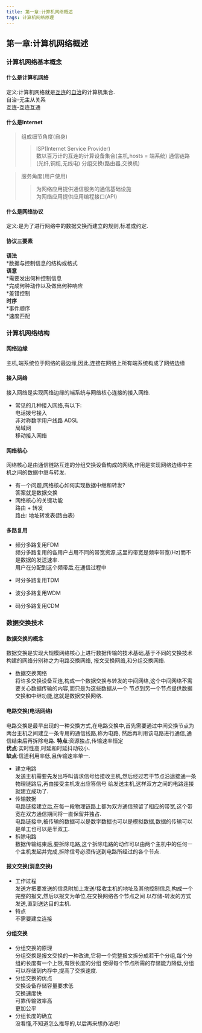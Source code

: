 ```yaml
---
title: 第一章:计算机网络概述
tags: 计算机网络原理
---
```


## 第一章:计算机网络概述  
### 计算机网络基本概念
#### __什么是计算机网络__
定义:计算机网络就是<u>互连</u>的<u>自治</u>的计算机集合.  
自治-无主从关系  
互连-互连互通

#### 什么是Internet  

>组成细节角度(自身)  
>>ISP(Internet Service Provider)  
>>数以百万计的互连的计算设备集合(主机,hosts = 端系统)
>>通信链路(光纤,铜缆,无线电)
>>分组交换(路由器,交换机)

>服务角度(用户使用)  
>>为网络应用提供通信服务的通信基础设施  
>>为网络应用提供应用编程接口(API)  

#### __什么是网络协议__    
定义:是为了进行网络中的数据交换而建立的规则,标准或约定.

#### __协议三要素__  
__语法__  
*数据与控制信息的结构或格式  
__语意__  
*需要发出何种控制信息  
*完成何种动作以及做出何种响应  
*差错控制  
__时序__  
*事件顺序  
*速度匹配  

### 计算机网络结构  
  
#### 网络边缘  
主机,端系统位于网络的最边缘,因此,连接在网络上所有端系统构成了网络边缘

#### 接入网络
接入网络是实现网络边缘的端系统与网络核心连接的接入网络.
* 常见的几种接入网络,有以下:  
电话拨号接入  
非对称数字用户线路 ADSL   
局域网  
移动接入网络  

#### 网络核心  
网络核心是由通信链路互连的分组交换设备构成的网络,作用是实现网络边缘中主机之间的数据中继与转发.
* 有一个问题,网络核心如何实现数据中继和转发?  
答案就是数据交换  
* 网络核心的关键功能  
路由 + 转发  
路由: 地址转发表(路由表)  

#### 多路复用  
* 频分多路复用FDM  
频分多路复用的各用户占用不同的带宽资源,这里的带宽是频率带宽(Hz)而不是数据的发送速率.  
用户在分配到这个频带后,在通信过程中
* 时分多路复用TDM  

* 波分多路复用WDM  
* 码分多路复用CDM  


### 数据交换技术  

#### 数据交换的概念  
数据交换是实现大规模网络核心上进行数据传输的技术基础,基于不同的交换技术构建的网络分别称之为电路交换网络,
报文交换网络,和分组交换网络.
* 数据交换网络  
将许多交换设备互连,构成一个数据交换与转发的中间网络,这个中间网络不需要关心数据传输的内容,而只是为这些数据从一个
节点到另一个节点提供数据交换和中继功能,这就是数据交换网络.

#### 电路交换(电话网络)  
电路交换是最早出现的一种交换方式,在电路交换中,首先需要通过中间交换节点为两台主机之间建立一条专用的通信线路,称为电路,
然后再利用该电路进行通信,通信结束后再拆除电路.
__特点__:资源独占,传输速率恒定  
__优点__:实时性高,时延和时延抖动较小.  
__缺点__:信道利用率低,且传输速率单一.  
* 建立电路  
发送主机需要先发出呼叫请求信号给接收主机,然后经过若干节点沿途接通一条物理链路后,再由接受主机发出应答信号
给发送主机,这样双方之间的电路连接就建立成功了.  
* 传输数据  
电路链接建立后,在每一段物理链路上都为双方通信预留了相应的带宽,这个带宽在双方通信期间将一直保留并独占.  
电路链接中,被传输的数据可以是数字数据也可以是模拟数据,数据的传输可以是单工也可以是半双工.  
* 拆除电路  
数据传输结束后,要拆除电路,这个拆除电路的动作可以由两个主机中的任何一个主机发起并完成,拆除信号必须传送到电路所经过的各个节点.

#### 报文交换(消息交换)  
* 工作过程  
发送方把要发送的信息附加上发送/接收主机的地址及其他控制信息,构成一个完整的报文,然后以报文为单位,在交换网络各个节点之间
以存储-转发的方式发送,直到送达目的主机.
* 特点  
不需要建立连接  

#### 分组交换
* 分组交换的原理  
分组交换是报文交换的一种改进,它将一个完整报文拆分成若干个分组,每个分组的长度有一个上限,有限长度的分组
使得每个节点所需的存储能力降低,分组可以存储到内存中,提高了交换速度.  
* 分组交换的优点  
交换设备存储容量要求低  
交换速度快  
可靠传输效率高  
更加公平  
* 分组长度的确立  
没看懂,不知道怎么推导的,以后再来想办法吧!
